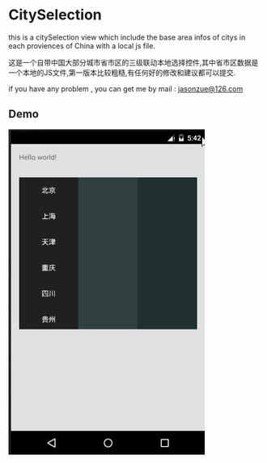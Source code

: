 # CitySelection
this is a citySelection view which include the  base area infos of citys in each proviences of China with a local js file. 

这是一个自带中国大部分城市省市区的三级联动本地选择控件,其中省市区数据是一个本地的JS文件,第一版本比较粗糙,有任何好的修改和建议都可以提交.



if you have any problem , you can get me by mail : jasonzue@126.com

## Demo
 
![](https://github.com/jasonzue/CitySelection/blob/master/proview.gif?raw=true)
